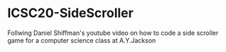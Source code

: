 # ICSC20-SideScroller
Follwing Daniel Shiffman's youtube video on how to code a side scroller game for a computer science class at A.Y.Jackson
